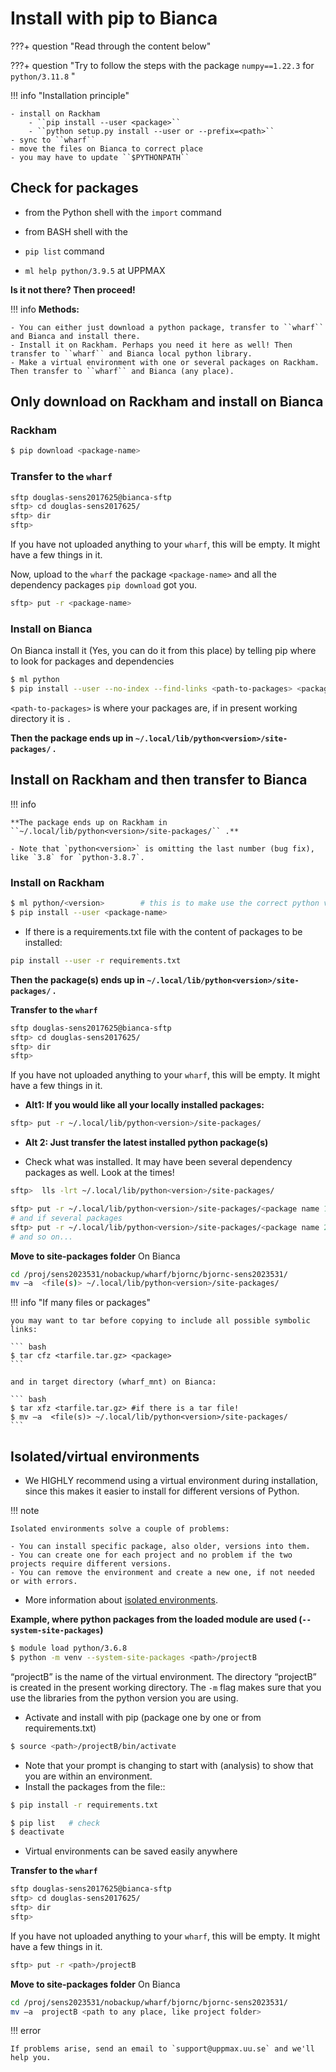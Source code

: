 # Install with pip to Bianca

???+ question "Read through the content below"

???+ question "Try to follow the steps with the package ``numpy==1.22.3`` for ``python/3.11.8`` "

!!! info "Installation principle"

    - install on Rackham
        - ``pip install --user <package>``
        - ``python setup.py install --user or --prefix=<path>``
    - sync to ``wharf``
    - move the files on Bianca to correct place
    - you may have to update ``$PYTHONPATH``

## Check for packages

- from the Python shell with the ``import`` command
- from BASH shell with the

- ``pip list`` command
- ``ml help python/3.9.5`` at UPPMAX

**Is it not there? Then proceed!**

!!! info
    **Methods:**

    - You can either just download a python package, transfer to ``wharf`` and Bianca and install there.
    - Install it on Rackham. Perhaps you need it here as well! Then transfer to ``wharf`` and Bianca local python library.
    - Make a virtual environment with one or several packages on Rackham. Then transfer to ``wharf`` and Bianca (any place).

## Only download on Rackham and install on Bianca

### Rackham

``` sh
$ pip download <package-name>
```

### Transfer to the ``wharf``

```bash
sftp douglas-sens2017625@bianca-sftp
sftp> cd douglas-sens2017625/
sftp> dir
sftp>
```

If you have not uploaded anything to your ``wharf``, this will be empty. It might have a few things in it.

Now, upload to the `wharf` the package `<package-name>` and all the dependency packages `pip download` got you.

``` bash
sftp> put -r <package-name>
```

### Install on Bianca

On Bianca
install it (Yes, you can do it from this place) by telling pip where to look for packages and dependencies

``` sh
$ ml python
$ pip install --user --no-index --find-links <path-to-packages> <package-name>
```

`<path-to-packages>` is where your packages are, if in present working directory it is `.`

**Then the package ends up in ``~/.local/lib/python<version>/site-packages/`` .**

## Install on Rackham and then transfer to Bianca

!!! info

    **The package ends up on Rackham in ``~/.local/lib/python<version>/site-packages/`` .**

    - Note that `python<version>` is omitting the last number (bug fix), like `3.8` for `python-3.8.7`.


### Install on Rackham

``` sh
$ ml python/<version>        # this is to make use the correct python version and possible dependencies already available
$ pip install --user <package-name>
```

- If there is a requirements.txt file with the content of packages to be installed:

```bash
pip install --user -r requirements.txt
```

**Then the package(s) ends up in ``~/.local/lib/python<version>/site-packages/`` .**

**Transfer to the ``wharf``**

``` bash
sftp douglas-sens2017625@bianca-sftp
sftp> cd douglas-sens2017625/
sftp> dir
sftp>
```

If you have not uploaded anything to your ``wharf``, this will be empty. It might have a few things in it.

- **Alt1: If you would like all your locally installed packages:**

``` bash
sftp> put -r ~/.local/lib/python<version>/site-packages/
```

- **Alt 2: Just transfer the latest installed python package(s)**

- Check what was installed. It may have been several dependency packages as well. Look at the times!

``` bash
sftp>  lls -lrt ~/.local/lib/python<version>/site-packages/
```

``` bash
sftp> put -r ~/.local/lib/python<version>/site-packages/<package name 1>
# and if several packages
sftp> put -r ~/.local/lib/python<version>/site-packages/<package name 2>
# and so on...
```

**Move to site-packages folder**
On Bianca

``` bash
cd /proj/sens2023531/nobackup/wharf/bjornc/bjornc-sens2023531/
mv –a  <file(s)> ~/.local/lib/python<version>/site-packages/
```

!!! info "If many files or packages"

    you may want to tar before copying to include all possible symbolic links:

    ``` bash
    $ tar cfz <tarfile.tar.gz> <package>
    ```

    and in target directory (wharf_mnt) on Bianca:

    ``` bash
    $ tar xfz <tarfile.tar.gz> #if there is a tar file!
    $ mv –a  <file(s)> ~/.local/lib/python<version>/site-packages/
    ```


## Isolated/virtual environments

- We HIGHLY recommend using a virtual environment during installation, since this makes it easier to install for different versions of Python.

!!! note

    Isolated environments solve a couple of problems:

    - You can install specific package, also older, versions into them.
    - You can create one for each project and no problem if the two projects require different versions.
    - You can remove the environment and create a new one, if not needed or with errors.

- More information about [isolated environments](https://uppmax.github.io/HPC-python/extra/isolated_deeper.html).

**Example, where python packages from the loaded module are used (``--system-site-packages``)**

``` bash
$ module load python/3.6.8
$ python -m venv --system-site-packages <path>/projectB
```

“projectB” is the name of the virtual environment. The directory “projectB” is created in the present working directory. The ``-m`` flag makes sure that you use the libraries from the python version you are using.

- Activate and install with pip (package one by one or from requirements.txt)

``` bash
$ source <path>/projectB/bin/activate
```

- Note that your prompt is changing to start with (analysis) to show that you are within an environment.
- Install the packages from the file::

```bash
$ pip install -r requirements.txt

$ pip list   # check
$ deactivate
```

- Virtual environments can be saved easily anywhere

**Transfer to the ``wharf``**

``` bash
sftp douglas-sens2017625@bianca-sftp
sftp> cd douglas-sens2017625/
sftp> dir
sftp>
```

If you have not uploaded anything to your ``wharf``, this will be empty. It might have a few things in it.

``` bash
sftp> put -r <path>/projectB
```

**Move to site-packages folder**
On Bianca

``` bash
cd /proj/sens2023531/nobackup/wharf/bjornc/bjornc-sens2023531/
mv –a  projectB <path to any place, like project folder>
```

!!! error

    If problems arise, send an email to `support@uppmax.uu.se` and we'll help you.
